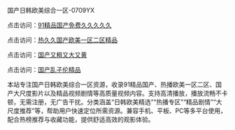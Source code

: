 国产日韩欧美综合一区-0709YX

点击访问：<a href="https://heiliaoxwd5i8.pages.dev">91精品国产免费久久久久久</a>

点击访问：<a href="https://heiliaowt0d7p.pages.dev">热久久国产欧美一区二区精品</a>

点击访问：<a href="https://heiliaoga6s9v.pages.dev">国产又粗又大又黄</a>

点击访问：<a href="https://heiliaoow5kzm.pages.dev">国产乱子伦精品</a>

本站专注国产日韩欧美综合一区资源，收录91精品国产、热播欧美一区二区、国产大尺度影片以及精品视频剧情等高质量视频内容。支持高清播放，播放流畅不卡顿，无需注册，无广告干扰。分类涵盖“日韩欧美精选”“热播专区”“精品剧情”“大尺度推荐”等，帮助用户快速定位所需资源。兼容手机、平板、PC等多平台使用，配合热榜推荐与收藏功能，提供舒适高效的观影体验。

<span style="display:none;">[Canonical link](https://github.com/mot20250709/so17 ）</span>
